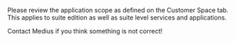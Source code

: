 Please review the application scope as defined on the Customer Space tab. This applies to suite edition as well as suite level services and applications. 

Contact Medius if you think something is not correct!

